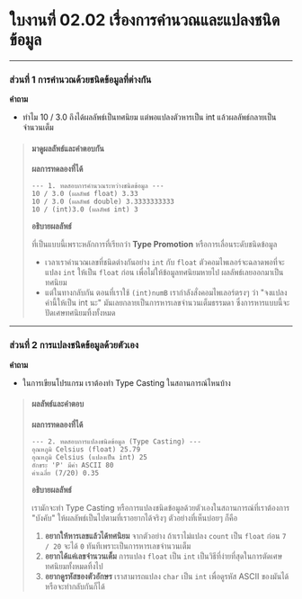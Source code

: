 # ใบงานที่ 02.02 เรื่องการคำนวณและแปลงชนิดข้อมูล

---

### ส่วนที่ 1 การคำนวณด้วยชนิดข้อมูลที่ต่างกัน

__คำถาม__ 

*   ทำไม 10 / 3.0 ถึงได้ผลลัพธ์เป็นทศนิยม แต่พอแปลงตัวหารเป็น int แล้วผลลัพธ์กลายเป็นจำนวนเต็ม

> #### **มาดูผลลัพธ์และคำตอบกัน**
>
> **ผลการทดลองที่ได้**
> ```
> --- 1. ทดสอบการคำนวณระหว่างชนิดข้อมูล ---
> 10 / 3.0 (ผลลัพธ์ float) 3.33
> 10 / 3.0 (ผลลัพธ์ double) 3.3333333333
> 10 / (int)3.0 (ผลลัพธ์ int) 3
> ```
> **อธิบายผลลัพธ์**
>
> ที่เป็นแบบนี้เพราะหลักการที่เรียกว่า **Type Promotion** หรือการเลื่อนระดับชนิดข้อมูล
>
> *   เวลาเราคำนวณเลขที่ชนิดต่างกันอย่าง `int` กับ `float` ตัวคอมไพเลอร์จะฉลาดพอที่จะแปลง `int` ให้เป็น `float` ก่อน เพื่อไม่ให้ข้อมูลทศนิยมหายไป ผลลัพธ์เลยออกมาเป็นทศนิยม
> *   แต่ในทางกลับกัน ตอนที่เราใช้ `(int)numB` เรากำลังสั่งคอมไพเลอร์ตรงๆ ว่า "จงแปลงค่านี้ให้เป็น int นะ" มันเลยกลายเป็นการหารเลขจำนวนเต็มธรรมดา ซึ่งการหารแบบนี้จะปัดเศษทศนิยมทิ้งทั้งหมด

---

### ส่วนที่ 2 การแปลงชนิดข้อมูลด้วยตัวเอง

__คำถาม__

*   ในการเขียนโปรแกรม เราต้องทำ Type Casting ในสถานการณ์ไหนบ้าง

> #### **ผลลัพธ์และคำตอบ**
>
> **ผลการทดลองที่ได้**
> ```
> --- 2. ทดสอบการแปลงชนิดข้อมูล (Type Casting) ---
> อุณหภูมิ Celsius (float) 25.79
> อุณหภูมิ Celsius (แปลงเป็น int) 25
> อักขระ 'P' มีค่า ASCII 80
> ค่าเฉลี่ย (7/20) 0.35
> ```
> **อธิบายผลลัพธ์**
>
> เรามักจะทำ Type Casting หรือการแปลงชนิดข้อมูลด้วยตัวเองในสถานการณ์ที่เราต้องการ "บังคับ" ให้ผลลัพธ์เป็นไปตามที่เราอยากได้จริงๆ ตัวอย่างที่เห็นบ่อยๆ ก็คือ
>
> 1.  **อยากให้หารเลขแล้วได้ทศนิยม** จากตัวอย่าง ถ้าเราไม่แปลง `count` เป็น `float` ก่อน `7 / 20` จะได้ `0` ทันทีเพราะเป็นการหารเลขจำนวนเต็ม
> 2.  **อยากได้แค่เลขจำนวนเต็ม** การแปลง `float` เป็น `int` เป็นวิธีที่ง่ายที่สุดในการตัดเศษทศนิยมทั้งหมดทิ้งไป
> 3.  **อยากดูรหัสของตัวอักษร** เราสามารถแปลง `char` เป็น `int` เพื่อดูรหัส ASCII ของมันได้ หรือจะทำกลับกันก็ได้